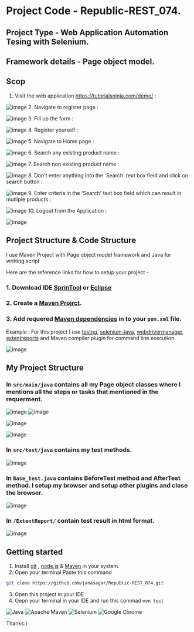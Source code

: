# Project Code - Republic-REST_074.
## Project Type - Web Application Automation Tesing with Selenium.
## Framework details - Page object model.
## Scop
1. Visit the web application https://tutorialsninja.com/demo/ :
   
![image](https://github.com/user-attachments/assets/1dc34de1-0fd3-4cd4-9b0e-c78797e2f903)
2. Navigate to register page :
   
![image](https://github.com/user-attachments/assets/ab420571-4a88-440f-b586-6bb9f8d876c6)
3. Fill up the form :

![image](https://github.com/user-attachments/assets/85f31e11-3041-4a22-b969-67518a62e134)
4. Register yourself :

![image](https://github.com/user-attachments/assets/4a4d7cbc-f933-44b5-af4b-08091620a26c)
5. Navigate to Home page :

![image](https://github.com/user-attachments/assets/abbf4832-e795-44c0-a979-626346df9e58)
6. Search any existing product name :

![image](https://github.com/user-attachments/assets/1cd57cbc-43d9-4d03-912b-57e7afbbb627)
7. Search non existing product name :

![image](https://github.com/user-attachments/assets/dfc3c226-8675-4915-8b21-bb3e1505edb7)
8. Don't enter anything into the 'Search' text box field and click on search button :

![image](https://github.com/user-attachments/assets/0545c4be-9436-4bf0-b36e-9c400ac61176)
9. Enter criteria in the 'Search' text box field which can result in mutliple products :

![image](https://github.com/user-attachments/assets/53e5094a-3e1f-45cb-91c9-fc3e7c7d531a)
10. Logout from the Application :

![image](https://github.com/user-attachments/assets/10dffb35-9e13-4f09-9782-d130c11d3105)
## Project Structure & Code Structure
I use Maven Project with Page object model framework and Java for writting script

Here are the reference links for how to setup your project - 
### 1. Download IDE [SprinTool](https://spring.io/tools) or [Eclipse](https://www.eclipse.org/downloads/)
### 2. Create a [Maven Projrct](https://medium.com/@leninstalinesec/benefits-of-maven-for-java-developers-8083f9d33665#:~:text=Maven%20project%20enforces%20a%20standard,src%2Fmain%2Ftest%20folder.).
### 3. Add requered [Maven dependencies](https://mvnrepository.com/) in to your  ```pom.xml``` file.

Example : For this project I use [testng](https://mvnrepository.com/artifact/org.testng/testng/7.7.1), [selenium-java](https://mvnrepository.com/artifact/org.seleniumhq.selenium/selenium-java/4.22.0), [webdrivermanager](https://mvnrepository.com/artifact/io.github.bonigarcia/webdrivermanager/5.8.0), [extentreports](https://mvnrepository.com/artifact/com.aventstack/extentreports/5.0.9) and Maven compiler plugin for command line execution.

![image](https://github.com/user-attachments/assets/a0f2829e-6754-497e-82e5-1d9bea0a891f)

## My Project Structure
### In ```src/main/java``` contains all my Page object classes where I mentions all the steps or tasks that mentioned in the requerment.

![image](https://github.com/user-attachments/assets/624f35a0-4234-4eb4-bbe4-7b87377b4bd5)
![image](https://github.com/user-attachments/assets/1a0d7977-ea22-449f-b370-ccebf26c4414)

![image](https://github.com/user-attachments/assets/29da4d28-6776-4ae9-8763-4ec7e150edfd)

![image](https://github.com/user-attachments/assets/2d22ffab-5533-448d-91a9-7a51a702d6c7)
### In ```src/test/java``` contains my test methods.

![image](https://github.com/user-attachments/assets/2f5683d2-1cd7-4424-a87e-3224e162ee24)
### In ```Base_test.java``` contains BeforeTest method and AfterTest method. I setup my browser and setup other plugins and close the browser.

![image](https://github.com/user-attachments/assets/a3f6e7f6-a1ce-43e5-86fe-eb2c2d67beb2)

### In ```/ExtentReport/``` contain test result in html format.

![image](https://github.com/user-attachments/assets/89fb700b-0be0-4384-9d2c-845b9b290db9)


## Getting started
1. Install [git](https://www.git-scm.com/) , [node.js](https://nodejs.org/en) & [Maven](https://maven.apache.org/download.cgi) in your system.
2. Open your terminal
Paste this command
```bash
git clone https://github.com/janasagar/Republic-REST_074.git
```
3. Open this project in your IDE
4. Oepn your terminal in your IDE and run this commad ```mvn test```

![Java](https://img.shields.io/badge/java-%23ED8B00.svg?style=for-the-badge&logo=openjdk&logoColor=white)
![Apache Maven](https://img.shields.io/badge/Apache%20Maven-C71A36?style=for-the-badge&logo=Apache%20Maven&logoColor=white)
![Selenium](https://img.shields.io/badge/-selenium-%43B02A?style=for-the-badge&logo=selenium&logoColor=white)
![Google Chrome](https://img.shields.io/badge/Google%20Chrome-4285F4?style=for-the-badge&logo=GoogleChrome&logoColor=white)


Thanks:)





